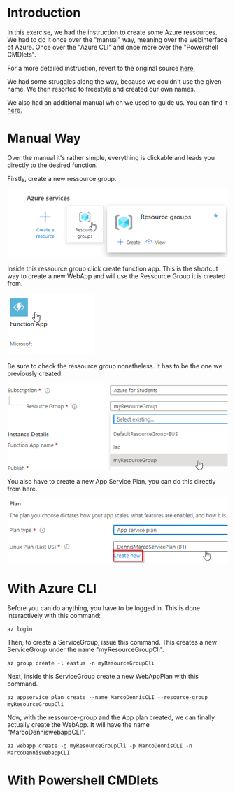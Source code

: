 # Introduction
In this exercise, we had the instruction to create some Azure ressources.
We had to do it once over the "manual" way, meaning over the webinterface of Azure.
Once over the "Azure CLI" and once more over the "Powershell CMDlets".

For a more detailed instruction, revert to the original source [here.](https://gitlab.com/ch-tbz-wb/Stud/azure/-/blob/main/2_Unterrichtsressourcen/Auftraege/Ressource%20erstellen.md) 

We had some struggles along the way, because we couldn't use the given name. We then resorted to freestyle and created our own names.

We also had an additional manual which we used to guide us.
You can find it [here.](https://mattruma.com/cheat-sheet-azure-cli/)

# Manual Way

Over the manual it's rather simple, everything is clickable and leads you directly to the desired function.

Firstly, create a new ressource group.

![create_ressource_group](https://raw.githubusercontent.com/Euthal02/ITCNE23/main/ressources/pictures/ressource_creation/create_ressource_group.png)

Inside this ressource group click create function app.
This is the shortcut way to create a new WebApp and will use the Ressource Group it is created from.

![create_function_app_inside_ressource_group](https://raw.githubusercontent.com/Euthal02/ITCNE23/main/ressources/pictures/ressource_creation/create_function_app_inside_ressource_group.png)

Be sure to check the ressource group nonetheless.
It has to be the one we previously created.

![select_correct_ressource_group](https://raw.githubusercontent.com/Euthal02/ITCNE23/main/ressources/pictures/ressource_creation/select_correct_ressource_group.png)

You also have to create a new App Service Plan, you can do this directly from here.

![create_new_app_service_plan](https://raw.githubusercontent.com/Euthal02/ITCNE23/main/ressources/pictures/ressource_creation/create_new_app_service_plan.png)

# With Azure CLI

Before you can do anything, you have to be logged in.
This is done interactively with this command:

    az login

Then, to create a ServiceGroup, issue this command. This creates a new ServiceGroup under the name "myResourceGroupCli".

    az group create -l eastus -n myResourceGroupCli

Next, inside this ServiceGroup create a new WebAppPlan with this command.

    az appservice plan create --name MarcoDennisCLI --resource-group myResourceGroupCli

Now, with the ressource-group and the App plan created, we can finally actually create the WebApp. It will have the name "MarcoDenniswebappCLI".

    az webapp create -g myResourceGroupCli -p MarcoDennisCLI -n MarcoDenniswebappCLI

# With Powershell CMDlets




